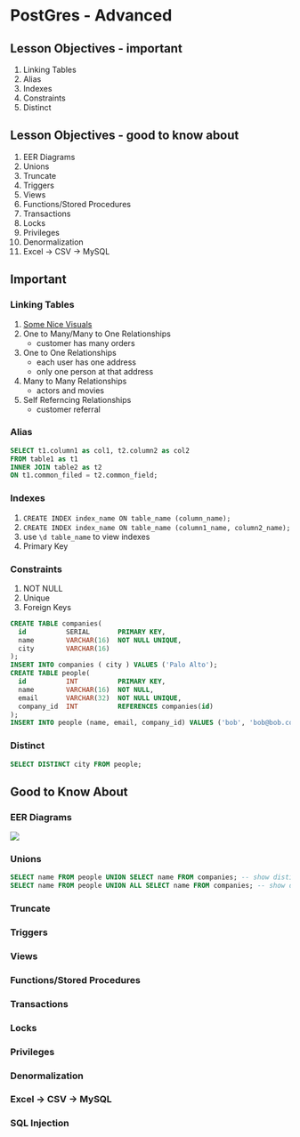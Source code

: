 # PostGres - Advanced

## Lesson Objectives - important

1. Linking Tables
1. Alias
1. Indexes
1. Constraints
1. Distinct

## Lesson Objectives - good to know about

1. EER Diagrams
1. Unions
1. Truncate
1. Triggers
1. Views
1. Functions/Stored Procedures
1. Transactions
1. Locks
1. Privileges
1. Denormalization
1. Excel -> CSV -> MySQL

## Important

### Linking Tables

1. [Some Nice Visuals](http://code.tutsplus.com/articles/sql-for-beginners-part-3-database-relationships--net-8561)
1. One to Many/Many to One Relationships
	- customer has many orders
1. One to One Relationships
	- each user has one address
	- only one person at that address
1. Many to Many Relationships
	- actors and movies
1. Self Referncing Relationships
	- customer referral

### Alias

```sql
SELECT t1.column1 as col1, t2.column2 as col2
FROM table1 as t1
INNER JOIN table2 as t2
ON t1.common_filed = t2.common_field;
```

### Indexes

1. `CREATE INDEX index_name ON table_name (column_name);`
1. `CREATE INDEX index_name ON table_name (column1_name, column2_name);`
1. use `\d table_name` to view indexes
1. Primary Key

### Constraints

1. NOT NULL	
1. Unique
1. Foreign Keys

```sql
CREATE TABLE companies(
  id          SERIAL       PRIMARY KEY,
  name        VARCHAR(16)  NOT NULL UNIQUE,
  city        VARCHAR(16)
);
INSERT INTO companies ( city ) VALUES ('Palo Alto');
CREATE TABLE people(
  id          INT          PRIMARY KEY,
  name        VARCHAR(16)  NOT NULL,
  email       VARCHAR(32)  NOT NULL UNIQUE,
  company_id  INT          REFERENCES companies(id)
);
INSERT INTO people (name, email, company_id) VALUES ('bob', 'bob@bob.com', 999)
```

### Distinct

```sql
SELECT DISTINCT city FROM people;
```

## Good to Know About

### EER Diagrams

![](https://cdn.tutsplus.com/cdn-cgi/image/width=992/net/uploads/legacy/538_sql3/ss_6.png)

### Unions

```sql
SELECT name FROM people UNION SELECT name FROM companies; -- show distinct values
SELECT name FROM people UNION ALL SELECT name FROM companies; -- show duplicates
```

### Truncate

### Triggers

### Views

### Functions/Stored Procedures

### Transactions

### Locks

### Privileges

### Denormalization

### Excel -> CSV -> MySQL

### SQL Injection
